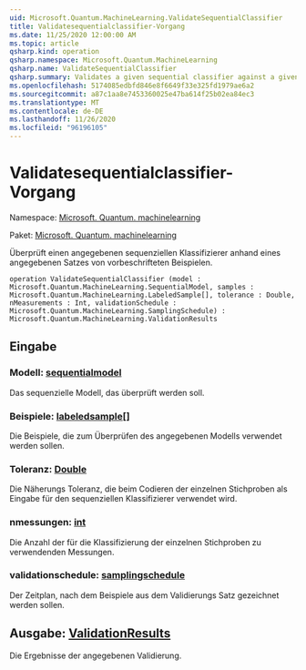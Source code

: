 ```yaml
---
uid: Microsoft.Quantum.MachineLearning.ValidateSequentialClassifier
title: Validatesequentialclassifier-Vorgang
ms.date: 11/25/2020 12:00:00 AM
ms.topic: article
qsharp.kind: operation
qsharp.namespace: Microsoft.Quantum.MachineLearning
qsharp.name: ValidateSequentialClassifier
qsharp.summary: Validates a given sequential classifier against a given set of pre-labeled samples.
ms.openlocfilehash: 5174085edbfd846e8f6649f33e325fd1979ae6a2
ms.sourcegitcommit: a87c1aa8e7453360025e47ba614f25b02ea84ec3
ms.translationtype: MT
ms.contentlocale: de-DE
ms.lasthandoff: 11/26/2020
ms.locfileid: "96196105"
---
```

# <a name="validatesequentialclassifier-operation"></a>Validatesequentialclassifier-Vorgang

Namespace: [Microsoft. Quantum. machinelearning](xref:Microsoft.Quantum.MachineLearning)

Paket: [Microsoft. Quantum. machinelearning](https://nuget.org/packages/Microsoft.Quantum.MachineLearning)


Überprüft einen angegebenen sequenziellen Klassifizierer anhand eines angegebenen Satzes von vorbeschrifteten Beispielen.

```qsharp
operation ValidateSequentialClassifier (model : Microsoft.Quantum.MachineLearning.SequentialModel, samples : Microsoft.Quantum.MachineLearning.LabeledSample[], tolerance : Double, nMeasurements : Int, validationSchedule : Microsoft.Quantum.MachineLearning.SamplingSchedule) : Microsoft.Quantum.MachineLearning.ValidationResults
```


## <a name="input"></a>Eingabe

### <a name="model--sequentialmodel"></a>Modell: [sequentialmodel](xref:Microsoft.Quantum.MachineLearning.SequentialModel)

Das sequenzielle Modell, das überprüft werden soll.


### <a name="samples--labeledsample"></a>Beispiele: [labeledsample](xref:Microsoft.Quantum.MachineLearning.LabeledSample)[]

Die Beispiele, die zum Überprüfen des angegebenen Modells verwendet werden sollen.


### <a name="tolerance--double"></a>Toleranz: [Double](xref:microsoft.quantum.lang-ref.double)

Die Näherungs Toleranz, die beim Codieren der einzelnen Stichproben als Eingabe für den sequenziellen Klassifizierer verwendet wird.


### <a name="nmeasurements--int"></a>nmessungen: [int](xref:microsoft.quantum.lang-ref.int)

Die Anzahl der für die Klassifizierung der einzelnen Stichproben zu verwendenden Messungen.


### <a name="validationschedule--samplingschedule"></a>validationschedule: [samplingschedule](xref:Microsoft.Quantum.MachineLearning.SamplingSchedule)

Der Zeitplan, nach dem Beispiele aus dem Validierungs Satz gezeichnet werden sollen.



## <a name="output--validationresults"></a>Ausgabe: [ValidationResults](xref:Microsoft.Quantum.MachineLearning.ValidationResults)

Die Ergebnisse der angegebenen Validierung.